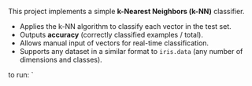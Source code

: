 This project implements a simple **k-Nearest Neighbors (k-NN)** classifier.

- Applies the k-NN algorithm to classify each vector in the test set.
- Outputs **accuracy** (correctly classified examples / total).
- Allows manual input of vectors for real-time classification.
- Supports any dataset in a similar format to `iris.data` (any number of dimensions and classes).

to run: `<k> <train-set> <test-set>
